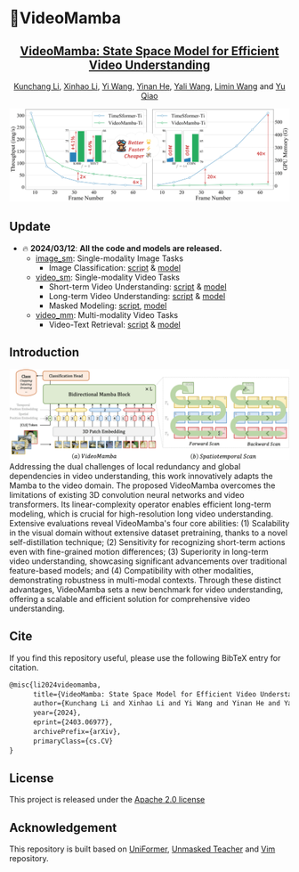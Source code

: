 # :snake:VideoMamba

<div align="center">

<h2><a href="https://arxiv.org/abs/2403.06977">VideoMamba: State Space Model for Efficient Video Understanding</a></h2>

[Kunchang Li](https://scholar.google.com/citations?user=D4tLSbsAAAAJ), [Xinhao Li](https://leexinhao.github.io/), [Yi Wang](https://scholar.google.com.hk/citations?hl=zh-CN&user=Xm2M8UwAAAAJ), [Yinan He](https://scholar.google.com/citations?user=EgfF_CEAAAAJ), [Yali Wang](https://scholar.google.com/citations?user=hD948dkAAAAJ), [Limin Wang](https://scholar.google.com/citations?user=HEuN8PcAAAAJ) and [Yu Qiao](https://scholar.google.com/citations?user=gFtI-8QAAAAJ&hl)

</div>

![teaser](./assets/comparison.png)

## Update

- :fire: **2024/03/12**: **All the code and models are released.**
  - [image_sm](./videomamba/image_sm/README.md): Single-modality Image Tasks
    - Image Classification: [script](./videomamba/image_sm/README.md) & [model](./videomamba/image_sm/MODEL_ZOO.md)
  - [video_sm](./videomamba/video_sm/README.md): Single-modality Video Tasks
    - Short-term Video Understanding: [script](./videomamba/video_sm/README.md) & [model](./videomamba/video_sm/MODEL_ZOO.md)
    - Long-term Video Understanding: [script](./videomamba/video_sm/README.md) & [model](./videomamba/video_sm/MODEL_ZOO.md)
    - Masked Modeling: [script](./videomamba/video_sm/README.md), [model](./videomamba/video_sm/MODEL_ZOO.md)
  - [video_mm](./videomamba/video_mm/README.md): Multi-modality Video Tasks
    - Video-Text Retrieval: [script](./videomamba/video_sm/README.md) & [model](./videomamba/video_sm/MODEL_ZOO.md)


## Introduction

![teaser](./assets/framework.png)
Addressing the dual challenges of local redundancy and global dependencies in video understanding, this work innovatively adapts the Mamba to the video domain. The proposed VideoMamba overcomes the limitations of existing 3D convolution neural networks and video transformers. Its linear-complexity operator enables efficient long-term modeling, which is crucial for high-resolution long video understanding. Extensive evaluations reveal VideoMamba's four core abilities: (1) Scalability in the visual domain without extensive dataset pretraining, thanks to a novel self-distillation technique; (2) Sensitivity for recognizing short-term actions even with fine-grained motion differences; (3) Superiority in long-term video understanding, showcasing significant advancements over traditional feature-based models; and (4) Compatibility with other modalities, demonstrating robustness in multi-modal contexts. Through these distinct advantages, VideoMamba sets a new benchmark for video understanding, offering a scalable and efficient solution for comprehensive video understanding. 


## Cite

If you find this repository useful, please use the following BibTeX entry for citation.

```latex
@misc{li2024videomamba,
      title={VideoMamba: State Space Model for Efficient Video Understanding}, 
      author={Kunchang Li and Xinhao Li and Yi Wang and Yinan He and Yali Wang and Limin Wang and Yu Qiao},
      year={2024},
      eprint={2403.06977},
      archivePrefix={arXiv},
      primaryClass={cs.CV}
}
```

## License

This project is released under the [Apache 2.0 license](./LICENSE)

## Acknowledgement

This repository is built based on [UniFormer](https://github.com/Sense-X/UniFormer), [Unmasked Teacher](https://github.com/OpenGVLab/unmasked_teacher) and [Vim](https://github.com/hustvl/Vim) repository.

